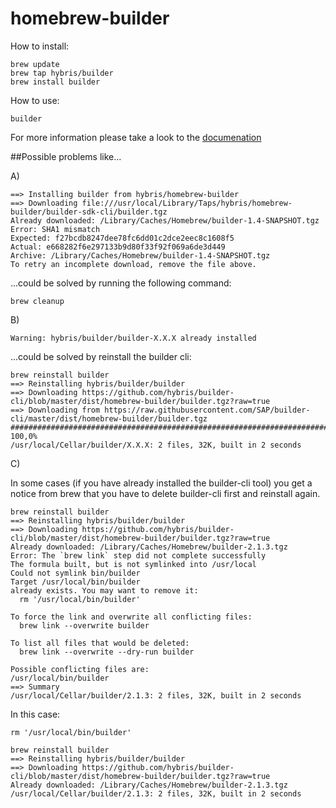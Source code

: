 # homebrew-builder
How to install:

```
brew update
brew tap hybris/builder
brew install builder
```

How to use:

```
builder
```

For more information please take a look to the <a href="https://devportal.yaas.io/gettingstarted/createabuildermodule/index.html">documenation</a>

##Possible problems like...

A)
```
==> Installing builder from hybris/homebrew-builder
==> Downloading file:///usr/local/Library/Taps/hybris/homebrew-builder/builder-sdk-cli/builder.tgz
Already downloaded: /Library/Caches/Homebrew/builder-1.4-SNAPSHOT.tgz
Error: SHA1 mismatch
Expected: f27bcdb8247dee78fc6dd01c2dce2eec8c1608f5
Actual: e668282f6e297133b9d80f33f92f069a6de3d449
Archive: /Library/Caches/Homebrew/builder-1.4-SNAPSHOT.tgz
To retry an incomplete download, remove the file above.
```

...could be solved by running the following command:

```
brew cleanup
```

B)
```
Warning: hybris/builder/builder-X.X.X already installed
```

...could be solved by reinstall the builder cli:

```
brew reinstall builder
==> Reinstalling hybris/builder/builder
==> Downloading https://github.com/hybris/builder-cli/blob/master/dist/homebrew-builder/builder.tgz?raw=true
==> Downloading from https://raw.githubusercontent.com/SAP/builder-cli/master/dist/homebrew-builder/builder.tgz
######################################################################## 100,0%
/usr/local/Cellar/builder/X.X.X: 2 files, 32K, built in 2 seconds
```

C)<br>

In some cases (if you have already installed the builder-cli tool) you get a notice from brew that you have to delete builder-cli first and reinstall again.
```
brew reinstall builder
==> Reinstalling hybris/builder/builder
==> Downloading https://github.com/hybris/builder-cli/blob/master/dist/homebrew-builder/builder.tgz?raw=true
Already downloaded: /Library/Caches/Homebrew/builder-2.1.3.tgz
Error: The `brew link` step did not complete successfully
The formula built, but is not symlinked into /usr/local
Could not symlink bin/builder
Target /usr/local/bin/builder
already exists. You may want to remove it:
  rm '/usr/local/bin/builder'

To force the link and overwrite all conflicting files:
  brew link --overwrite builder

To list all files that would be deleted:
  brew link --overwrite --dry-run builder

Possible conflicting files are:
/usr/local/bin/builder
==> Summary
/usr/local/Cellar/builder/2.1.3: 2 files, 32K, built in 2 seconds
```

In this case:
```
rm '/usr/local/bin/builder'

brew reinstall builder
==> Reinstalling hybris/builder/builder
==> Downloading https://github.com/hybris/builder-cli/blob/master/dist/homebrew-builder/builder.tgz?raw=true
Already downloaded: /Library/Caches/Homebrew/builder-2.1.3.tgz
/usr/local/Cellar/builder/2.1.3: 2 files, 32K, built in 2 seconds
```